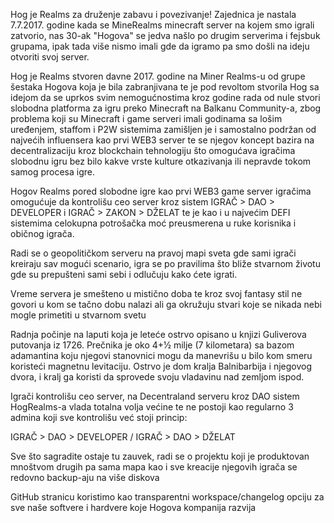 Hog je Realms za druženje zabavu i povezivanje!
Zajednica je nastala 7.7.2017. godine kada se MineRealms minecraft server na kojem smo igrali zatvorio, nas 30-ak "Hogova" se jedva našlo po drugim serverima i fejsbuk grupama, ipak tada više nismo imali gde da igramo pa smo došli na ideju otvoriti svoj server.


Hog je Realms stvoren davne 2017. godine na Miner Realms-u od grupe šestaka Hogova koja je bila zabranjivana te je pod revoltom stvorila Hog sa idejom da se uprkos svim nemogućnostima kroz godine rada od nule stvori slobodna platforma za igru preko Minecraft na Balkanu Community-a, zbog problema koji su Minecraft i game serveri imali godinama sa lošim uređenjem, staffom i P2W sistemima zamišljen je i samostalno podržan od najvećih influensera kao prvi WEB3 server te se njegov koncept bazira na decentralizaciju kroz blockchain tehnologiju što omogućava igračima slobodnu igru bez bilo kakve vrste kulture otkazivanja ili nepravde tokom samog procesa igre.

Hogov Realms pored slobodne igre kao prvi WEB3 game server igračima omogućuje da kontrolišu ceo server kroz sistem IGRAČ > DAO > DEVELOPER i IGRAČ > ZAKON > DŽELAT te je kao i u najvećim DEFI sistemima celokupna potrošačka moć preusmerena u ruke korisnika i običnog igrača.


Radi se o geopolitičkom serveru na pravoj mapi sveta gde sami igrači kreiraju sav mogući scenario, igra se po pravilima što bliže stvarnom životu gde su prepušteni sami sebi i odlučuju kako ćete igrati.

Vreme servera je smešteno u mistično doba te kroz svoj fantasy stil ne govori u kom se tačno dobu nalazi ali ga okružuju stvari koje se nikada nebi mogle primetiti u stvarnom svetu

Radnja počinje na laputi koja je leteće ostrvo opisano u knjizi Guliverova putovanja iz 1726. Prečnika je oko 4+1⁄2 milje (7 kilometara) sa bazom adamantina koju njegovi stanovnici mogu da manevrišu u bilo kom smeru koristeći magnetnu levitaciju. Ostrvo je dom kralja Balnibarbija i njegovog dvora, i kralj ga koristi da sprovede svoju vladavinu nad zemljom ispod.

Igrači kontrolišu ceo server, na Decentraland serveru kroz DAO sistem HogRealms-a vlada totalna volja većine te ne postoji kao regularno 3 admina koji sve kontrolišu već stoji princip:

IGRAČ > DAO > DEVELOPER / IGRAČ > DAO > DŽELAT

Sve što sagradite ostaje tu zauvek, radi se o projektu koji je produktovan mnoštvom drugih pa sama mapa kao i sve kreacije njegovih igrača se redovno backup-aju na više diskova



GitHub stranicu koristimo kao transparentni workspace/changelog opciju za sve naše softvere i hardvere koje Hogova kompanija razvija
